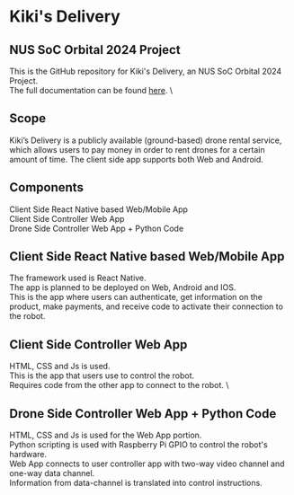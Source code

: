 # Kiki's Delivery
## NUS SoC Orbital 2024 Project

This is the GitHub repository for Kiki's Delivery, an NUS SoC Orbital 2024 Project. \
The full documentation can be found [here](https://leezehao.github.io/Kiki_Delivery_Docs/). \

## Scope
Kiki’s Delivery is a publicly available (ground-based) drone rental service, which allows users to pay money in order to rent drones for a certain amount of time. The client side app supports both Web and Android.

## Components
Client Side React Native based Web/Mobile App \
Client Side Controller Web App \
Drone Side Controller Web App + Python Code 

## Client Side React Native based Web/Mobile App
The framework used is React Native. \
The app is planned to be deployed on Web, Android and IOS. \
This is the app where users can authenticate, get information on the product, make payments, and receive code to activate their connection to the robot.

## Client Side Controller Web App
HTML, CSS and Js is used. \
This is the app that users use to control the robot.  
Requires code from the other app to connect to the robot. \

## Drone Side Controller Web App + Python Code 
HTML, CSS and Js is used for the Web App portion. \
Python scripting is used with Raspberry Pi GPIO to control the robot's hardware. \
Web App connects to user controller app with two-way video channel and one-way data channel. \
Information from data-channel is translated into control instructions.
